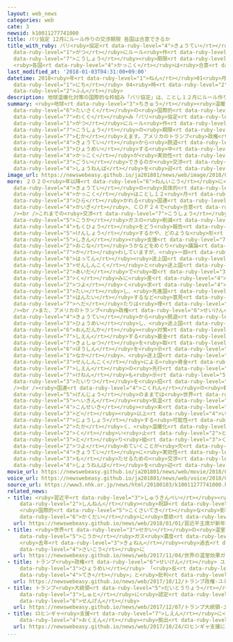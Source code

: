 ```yaml
---
layout: web_news
categories: web
cate: 3
newsid: k10011277741000
title: パリ協定 12月にルール作りの交渉期限 各国は合意できるか
title_with_ruby: パリ<ruby>協定<rt data-ruby-level="4">きょうてい</rt></ruby> 12<ruby>月<rt
  data-ruby-level="1">がつ</rt></ruby>にルール<ruby>作<rt data-ruby-level="2">づく</rt></ruby>りの<ruby>交渉<rt
  data-ruby-level="7">こうしょう</rt></ruby><ruby>期限<rt data-ruby-level="5">きげん</rt></ruby>
  <ruby>各国<rt data-ruby-level="4">かっこく</rt></ruby>は<ruby>合意<rt data-ruby-level="3">ごうい</rt></ruby>できるか
last_modified_at: '2018-01-03T04:31:00+09:00'
datetime: 2018<ruby>年<rt data-ruby-level="1">ねん</rt></ruby>01<ruby>月<rt data-ruby-level="1">がつ</rt></ruby>03<ruby>日<rt
  data-ruby-level="1">にち</rt></ruby> 04<ruby>時<rt data-ruby-level="2">じ</rt></ruby>31<ruby>分<rt
  data-ruby-level="2">ふん</rt></ruby>
description: 地球温暖化対策の国際的な枠組み「パリ協定」は、ことし１２月にルール作りの交渉の期限を迎えます。アメリカのトランプ政権がパリ協定から脱退を表明する中、各国が実効性のあるルールで合意できるのか交渉は正念場を迎えます。
summary: <ruby>地球<rt data-ruby-level="3">ちきゅう</rt></ruby><ruby>温暖化<rt data-ruby-level="6">おんだんか</rt></ruby><ruby>対策<rt
  data-ruby-level="6">たいさく</rt></ruby>の<ruby>国際的<rt data-ruby-level="5">こくさいてき</rt></ruby>な<ruby>枠組<rt
  data-ruby-level="7">わくぐ</rt></ruby>み「パリ<ruby>協定<rt data-ruby-level="4">きょうてい</rt></ruby>」は、ことし１２<ruby>月<rt
  data-ruby-level="1">がつ</rt></ruby>にルール<ruby>作<rt data-ruby-level="2">づく</rt></ruby>りの<ruby>交渉<rt
  data-ruby-level="7">こうしょう</rt></ruby>の<ruby>期限<rt data-ruby-level="5">きげん</rt></ruby>を<ruby>迎<rt
  data-ruby-level="7">むか</rt></ruby>えます。アメリカのトランプ<ruby>政権<rt data-ruby-level="6">せいけん</rt></ruby>がパリ<ruby>協定<rt
  data-ruby-level="4">きょうてい</rt></ruby>から<ruby>脱退<rt data-ruby-level="7">だったい</rt></ruby>を<ruby>表明<rt
  data-ruby-level="3">ひょうめい</rt></ruby>する<ruby>中<rt data-ruby-level="1">なか</rt></ruby>、<ruby>各国<rt
  data-ruby-level="4">かっこく</rt></ruby>が<ruby>実効性<rt data-ruby-level="5">じっこうせい</rt></ruby>のあるルールで<ruby>合意<rt
  data-ruby-level="3">ごうい</rt></ruby>できるのか<ruby>交渉<rt data-ruby-level="7">こうしょう</rt></ruby>は<ruby>正念場<rt
  data-ruby-level="4">しょうねんば</rt></ruby>を<ruby>迎<rt data-ruby-level="7">むか</rt></ruby>えます。
image_url: https://newswebeasy.github.io/ja201801/news/web/image/2018/01/03/K10011277741_1801030514_1801030515_01_03.jpg
more: ２０２０<ruby>年以降<rt data-ruby-level="6">ねんいこう</rt></ruby>に<ruby>始<rt data-ruby-level="3">はじ</rt></ruby>まるパリ<ruby>協定<rt
  data-ruby-level="4">きょうてい</rt></ruby>の<ruby>具体的<rt data-ruby-level="4">ぐたいてき</rt></ruby>なルールについて、<ruby>各国<rt
  data-ruby-level="4">かっこく</rt></ruby>はことし１２<ruby>月<rt data-ruby-level="1">がつ</rt></ruby>にポーランドで<ruby>開<rt
  data-ruby-level="3">ひら</rt></ruby>かれる<ruby>国連<rt data-ruby-level="4">こくれん</rt></ruby>の<ruby>会議<rt
  data-ruby-level="4">かいぎ</rt></ruby>、ＣＯＰ２４で<ruby>合意<rt data-ruby-level="3">ごうい</rt></ruby>することにしています。<br
  /><br />これまでの<ruby>交渉<rt data-ruby-level="7">こうしょう</rt></ruby>では<ruby>温室<rt data-ruby-level="3">おんしつ</rt></ruby><ruby>効果<rt
  data-ruby-level="5">こうか</rt></ruby>ガスの<ruby>削減<rt data-ruby-level="7">さくげん</rt></ruby><ruby>目標<rt
  data-ruby-level="4">もくひょう</rt></ruby>をどう<ruby>報告<rt data-ruby-level="5">ほうこく</rt></ruby>し、<ruby>検証<rt
  data-ruby-level="5">けんしょう</rt></ruby>するかや、どのような<ruby>形<rt data-ruby-level="2">かたち</rt></ruby>で<ruby>資金<rt
  data-ruby-level="5">しきん</rt></ruby><ruby>支援<rt data-ruby-level="7">しえん</rt></ruby>を<ruby>行<rt
  data-ruby-level="2">おこな</rt></ruby>うかなどをめぐり<ruby>議論<rt data-ruby-level="6">ぎろん</rt></ruby>を<ruby>交<rt
  data-ruby-level="7">か</rt></ruby>わしていますが、<ruby>一部<rt data-ruby-level="3">いちぶ</rt></ruby>の<ruby>発展<rt
  data-ruby-level="6">はってん</rt></ruby><ruby>途上国<rt data-ruby-level="7">とじょうこく</rt></ruby>が<ruby>先進国<rt
  data-ruby-level="3">せんしんこく</rt></ruby>と<ruby>途上国<rt data-ruby-level="7">とじょうこく</rt></ruby>の<ruby>間<rt
  data-ruby-level="2">あいだ</rt></ruby>で<ruby>取<rt data-ruby-level="3">と</rt></ruby>り<ruby>組<rt
  data-ruby-level="3">く</rt></ruby>みに<ruby>差<rt data-ruby-level="4">さ</rt></ruby>をつけるべきだと<ruby>強<rt
  data-ruby-level="2">つよ</rt></ruby>く<ruby>求<rt data-ruby-level="4">もと</rt></ruby>めているのに<ruby>対<rt
  data-ruby-level="3">たい</rt></ruby>し、<ruby>先進国<rt data-ruby-level="3">せんしんこく</rt></ruby>が<ruby>反対<rt
  data-ruby-level="3">はんたい</rt></ruby>するなど<ruby>意見<rt data-ruby-level="3">いけん</rt></ruby>の<ruby>隔<rt
  data-ruby-level="7">へだ</rt></ruby>たりは<ruby>埋<rt data-ruby-level="7">う</rt></ruby>まっていません。<br
  /><br />また、アメリカのトランプ<ruby>政権<rt data-ruby-level="6">せいけん</rt></ruby>がパリ<ruby>協定<rt
  data-ruby-level="4">きょうてい</rt></ruby>から<ruby>脱退<rt data-ruby-level="7">だったい</rt></ruby>を<ruby>表明<rt
  data-ruby-level="3">ひょうめい</rt></ruby>し、<ruby>途上国<rt data-ruby-level="7">とじょうこく</rt></ruby>の<ruby>温暖化<rt
  data-ruby-level="6">おんだんか</rt></ruby><ruby>対策<rt data-ruby-level="6">たいさく</rt></ruby>を<ruby>支援<rt
  data-ruby-level="7">しえん</rt></ruby>する<ruby>基金<rt data-ruby-level="5">ききん</rt></ruby>への<ruby>拠出<rt
  data-ruby-level="7">きょしゅつ</rt></ruby>を<ruby>取<rt data-ruby-level="3">と</rt></ruby>りやめる<ruby>方針<rt
  data-ruby-level="6">ほうしん</rt></ruby>を<ruby>示<rt data-ruby-level="5">しめ</rt></ruby>す<ruby>中<rt
  data-ruby-level="1">なか</rt></ruby>、<ruby>途上国<rt data-ruby-level="7">とじょうこく</rt></ruby>からは<ruby>先進国<rt
  data-ruby-level="3">せんしんこく</rt></ruby>による<ruby>資金<rt data-ruby-level="5">しきん</rt></ruby><ruby>支援<rt
  data-ruby-level="7">しえん</rt></ruby>の<ruby>先行<rt data-ruby-level="2">さきゆ</rt></ruby>きに<ruby>懸念<rt
  data-ruby-level="7">けねん</rt></ruby>も<ruby>示<rt data-ruby-level="5">しめ</rt></ruby>され<ruby>対立<rt
  data-ruby-level="3">たいりつ</rt></ruby>を<ruby>招<rt data-ruby-level="5">まね</rt></ruby>いています。<br
  /><br /><ruby>国連<rt data-ruby-level="4">こくれん</rt></ruby>の<ruby>報告書<rt data-ruby-level="5">ほうこくしょ</rt></ruby>によりますと、<ruby>現状<rt
  data-ruby-level="5">げんじょう</rt></ruby>のままでは<ruby>世界<rt data-ruby-level="3">せかい</rt></ruby>の<ruby>平均<rt
  data-ruby-level="5">へいきん</rt></ruby><ruby>気温<rt data-ruby-level="3">きおん</rt></ruby>は<ruby>今世紀<rt
  data-ruby-level="4">こんせいき</rt></ruby><ruby>末<rt data-ruby-level="4">まつ</rt></ruby>に３<ruby>度<rt
  data-ruby-level="3">ど</rt></ruby><ruby>以上<rt data-ruby-level="4">いじょう</rt></ruby>、<ruby>上昇<rt
  data-ruby-level="7">じょうしょう</rt></ruby>する<ruby>可能性<rt data-ruby-level="5">かのうせい</rt></ruby>が<ruby>高<rt
  data-ruby-level="2">たか</rt></ruby>く、<ruby>温暖化<rt data-ruby-level="6">おんだんか</rt></ruby>を<ruby>食<rt
  data-ruby-level="2">く</rt></ruby>い<ruby>止<rt data-ruby-level="2">と</rt></ruby>める<ruby>取<rt
  data-ruby-level="3">と</rt></ruby>り<ruby>組<rt data-ruby-level="3">く</rt></ruby>みを<ruby>強<rt
  data-ruby-level="2">つよ</rt></ruby>めていくことが<ruby>欠<rt data-ruby-level="4">か</rt></ruby>かせません。パリ<ruby>協定<rt
  data-ruby-level="4">きょうてい</rt></ruby>に<ruby>実効性<rt data-ruby-level="5">じっこうせい</rt></ruby>を<ruby>持<rt
  data-ruby-level="3">も</rt></ruby>たせるための<ruby>交渉<rt data-ruby-level="7">こうしょう</rt></ruby>は、ことし<ruby>正念場<rt
  data-ruby-level="4">しょうねんば</rt></ruby>を<ruby>迎<rt data-ruby-level="7">むか</rt></ruby>えます。
movie_url: https://newswebeasy.github.io/ja201801/news/web/movie/2018/01/03/k10011277741_201801030514_201801030515.mp4
voice_url: https://newswebeasy.github.io/ja201801/news/web/voice/2018/01/03/k10011277741_201801030514_201801030515.mp3
source_url: https://www3.nhk.or.jp/news/html/20180103/k10011277741000.html
related_news:
- title: <ruby>習近平<rt data-ruby-level="3">しゅうきんぺい</rt></ruby><ruby>主席<rt data-ruby-level="4">しゅせき</rt></ruby>が<ruby>新年<rt
    data-ruby-level="2">しんねん</rt></ruby><ruby>祝辞<rt data-ruby-level="4">しゅくじ</rt></ruby>
    <ruby>国際的<rt data-ruby-level="5">こくさいてき</rt></ruby>な<ruby>影響力<rt data-ruby-level="7">えいきょうりょく</rt></ruby><ruby>拡大<rt
    data-ruby-level="6">かくだい</rt></ruby>に<ruby>意欲<rt data-ruby-level="6">いよく</rt></ruby>
  url: https://newswebeasy.github.io/news/web/2018/01/01/習近平主席が新年祝辞-国際的な影響力拡大に意欲
- title: <ruby>世界<rt data-ruby-level="3">せかい</rt></ruby>の<ruby>温室<rt data-ruby-level="3">おんしつ</rt></ruby><ruby>効果<rt
    data-ruby-level="5">こうか</rt></ruby>ガス<ruby>濃度<rt data-ruby-level="7">のうど</rt></ruby>
    <ruby>去年<rt data-ruby-level="3">きょねん</rt></ruby><ruby>過去<rt data-ruby-level="5">かこ</rt></ruby><ruby>最高<rt
    data-ruby-level="4">さいこう</rt></ruby>に
  url: https://newswebeasy.github.io/news/web/2017/11/04/世界の温室効果ガス濃度-去年過去最高に
- title: トランプ<ruby>政権<rt data-ruby-level="6">せいけん</rt></ruby> ユネスコ<ruby>脱退<rt data-ruby-level="7">だったい</rt></ruby>を<ruby>表明<rt
    data-ruby-level="3">ひょうめい</rt></ruby> 「<ruby>反<rt data-ruby-level="3">はん</rt></ruby>イスラエル<ruby>的<rt
    data-ruby-level="4">てき</rt></ruby>」と<ruby>批判<rt data-ruby-level="6">ひはん</rt></ruby>
  url: https://newswebeasy.github.io/news/web/2017/10/12/トランプ政権-ユネスコ脱退を表明-反イスラエル的と批判
- title: トランプ<ruby>大統領<rt data-ruby-level="5">だいとうりょう</rt></ruby> エルサレムをイスラエル<ruby>首都<rt
    data-ruby-level="3">しゅと</rt></ruby>に<ruby>認定<rt data-ruby-level="7">にんてい</rt></ruby><ruby>宣言<rt
    data-ruby-level="6">せんげん</rt></ruby>
  url: https://newswebeasy.github.io/news/web/2017/12/07/トランプ大統領-エルサレムをイスラエル首都に認定宣言
- title: ロヒンギャ<ruby>支援<rt data-ruby-level="7">しえん</rt></ruby>に<ruby>各国<rt data-ruby-level="4">かっこく</rt></ruby>が３９０<ruby>億円<rt
    data-ruby-level="4">おくえん</rt></ruby><ruby>拠出<rt data-ruby-level="7">きょしゅつ</rt></ruby>へ
  url: https://newswebeasy.github.io/news/web/2017/10/24/ロヒンギャ支援に各国が390億円拠出へ
...
```

